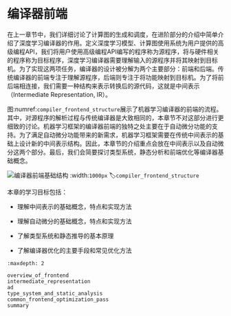 # 编译器前端
在上一章节中，我们详细讨论了计算图的生成和调度，在进阶部分的介绍中简单介绍了深度学习编译器的作用。定义深度学习模型、计算图使用系统为用户提供的高级编程API，我们将用户使用高级编程API编写的程序称为源程序，将与硬件相关的程序称为目标程序，深度学习编译器需要理解输入的源程序并将其映射到目标机。为了实现这两项任务，编译器的设计被分解为两个主要部分：前端和后端。传统编译器的前端专注于理解源程序，后端则专注于将功能映射到目标机。为了将前后端相连接，我们需要一种结构来表示转换后的源代码，这就是中间表示（Intermediate
Representation, IR）。

图:numref:`compiler_frontend_structure`展示了机器学习编译器的前端的流程。其中，对源程序的解析过程与传统编译器是大致相同的，本章节不对这部分进行更细致的讨论。机器学习框架的编译器前端的独特之处主要在于自动微分功能的支持。为了满足自动微分功能带来的新需求，机器学习框架需要在传统中间表示的基础上设计新的中间表示结构。因此，本章节的介绍重点会放在中间表示以及自动微分这两个部分。最后，我们会简要探讨类型系统，静态分析和前端优化等编译器基础概念。

![编译器前端基础结构](../img/ch04/编译器前端基础架构.svg)
:width:`1000px`
:label:`compiler_frontend_structure`

本章的学习目标包括：

-   理解中间表示的基础概念，特点和实现方法

-   理解自动微分的基础概念，特点和实现方法

-   了解类型系统和静态推导的基本原理

-   了解编译器优化的主要手段和常见优化方法


```toc
:maxdepth: 2

overview_of_frontend
intermediate_representation
ad
type_system_and_static_analysis
common_frontend_optimization_pass
summary
```
